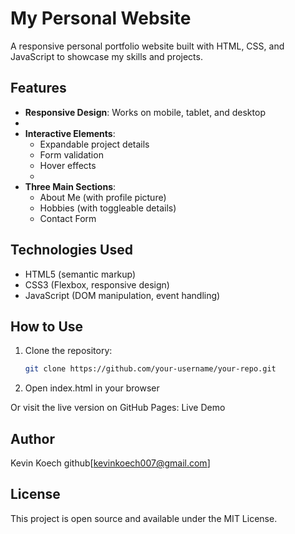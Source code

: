 # My Personal Website

A responsive personal portfolio website built with HTML, CSS, and JavaScript to showcase my skills and projects.

## Features

- **Responsive Design**: Works on mobile, tablet, and desktop
- 
- **Interactive Elements**:
  - Expandable project details
  - Form validation
  - Hover effects
  - 
- **Three Main Sections**:
  - About Me (with profile picture)
  - Hobbies (with toggleable details)
  - Contact Form

## Technologies Used

- HTML5 (semantic markup)
- CSS3 (Flexbox, responsive design)
- JavaScript (DOM manipulation, event handling)

## How to Use

1. Clone the repository:
   ```bash
   git clone https://github.com/your-username/your-repo.git
2. Open index.html in your browser

Or visit the live version on GitHub Pages: Live Demo

## Author
Kevin Koech
github[kevinkoech007@gmail.com]

## License
This project is open source and available under the MIT License.

